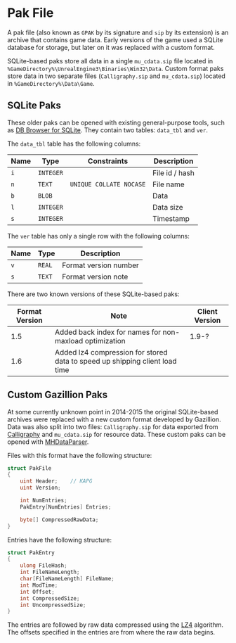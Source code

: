 # Pak File

A pak file (also known as `GPAK` by its signature and `sip` by its extension) is an archive that contains game data. Early versions of the game used a SQLite database for storage, but later on it was replaced with a custom format.

SQLite-based paks store all data in a single `mu_cdata.sip` file located in `%GameDirectory%\UnrealEngine3\Binaries\Win32\Data`. Custom format paks store data in two separate files (`Calligraphy.sip` and `mu_cdata.sip`) located in `%GameDirectory%\Data\Game`.

## SQLite Paks

These older paks can be opened with existing general-purpose tools, such as [DB Browser for SQLite](https://sqlitebrowser.org/). They contain two tables: `data_tbl` and `ver`.

The `data_tbl` table has the following columns:

| Name | Type      | Constraints             | Description    |
| ---- | --------- | ----------------------- | -------------- |
| `i`  | `INTEGER` |                         | File id / hash |
| `n`  | `TEXT`    | `UNIQUE COLLATE NOCASE` | File name      |
| `b`  | `BLOB`    |                         | Data           |
| `l`  | `INTEGER` |                         | Data size      |
| `s`  | `INTEGER` |                         | Timestamp      |

The `ver` table has only a single row with the following columns:

| Name | Type   | Description           |
| ---- | ------ | --------------------- |
| `v`  | `REAL` | Format version number |
| `s`  | `TEXT` | Format version note   |

There are two known versions of these SQLite-based paks:

| Format Version | Note                                                                        | Client Version |
| -------------- | --------------------------------------------------------------------------- | -------------- |
| 1.5            | Added back index for names for non-maxload optimization                     | 1.9-?          |
| 1.6            | Added lz4 compression for stored data to speed up shipping client load time |                |

## Custom Gazillion Paks

At some currently unknown point in 2014-2015 the original SQLite-based archives were replaced with a new custom format developed by Gazillion. Data was also split into two files: `Calligraphy.sip` for data exported from [Calligraphy](./Calligraphy.md) and `mu_cdata.sip` for resource data. These custom paks can be opened with [MHDataParser](https://github.com/Crypto137/MHDataParser).

Files with this format have the following structure:

```csharp
struct PakFile
{
    uint Header;    // KAPG
    uint Version;

    int NumEntries;
    PakEntry[NumEntries] Entries;

    byte[] CompressedRawData;
}
```

Entries have the following structure:

```csharp
struct PakEntry
{
    ulong FileHash;
    int FileNameLength;
    char[FileNameLength] FileName;
    int ModTime;
    int Offset;
    int CompressedSize;
    int UncompressedSize;
}
```

The entries are followed by raw data compressed using the [LZ4](https://github.com/lz4/lz4) algorithm. The offsets specified in the entries are from where the raw data begins.
